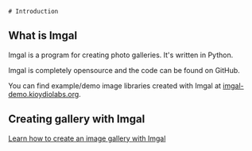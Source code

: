     # Introduction

## What is Imgal

Imgal is a program for creating photo galleries. It's written in Python.

Imgal is completely opensource and the code can be found on GitHub.

You can find example/demo image libraries created with Imgal at [imgal-demo.kioydiolabs.org](https://imgal-demo.kioydiolabs.org).

## Creating gallery with Imgal

[Learn how to create an image gallery with Imgal](creating-an-image-gallery)